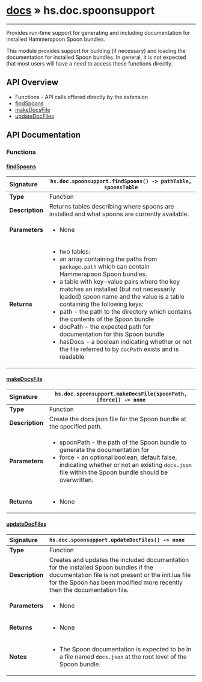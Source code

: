 # [docs](index.md) » hs.doc.spoonsupport
---

Provides run-time support for generating and including documentation for installed Hammerspoon Spoon bundles.

This module provides support for building (if necessary) and loading the documentation for installed Spoon bundles.  In general, it is not expected that most users will have a need to access these functions directly.

## API Overview
* Functions - API calls offered directly by the extension
 * [findSpoons](#findspoons)
 * [makeDocsFile](#makedocsfile)
 * [updateDocFiles](#updatedocfiles)

## API Documentation

### Functions

#### [findSpoons](#findspoons)
| <span style="float: left;">**Signature**</span> | <span style="float: left;">`hs.doc.spoonsupport.findSpoons() -> pathTable, spoonsTable` </span>                                                          |
| -----------------------------------------------------|---------------------------------------------------------------------------------------------------------|
| **Type**                                             | Function                                                                                         |
| **Description**                                      | Returns tables describing where spoons are installed and what spoons are currently available.                                                                                         |
| **Parameters**                                       | <ul markdown="1"><li markdown="1">None</li></ul> |
| **Returns**                                          | <ul markdown="1"><li markdown="1">two tables:</li><li markdown="1">  an array containing the paths from `package.path` which can contain Hammerspoon Spoon bundles.</li><li markdown="1">  a table with key-value pairs where the key matches an installed (but not necessarily loaded) spoon name and the value is a table containing the following keys:</li><li markdown="1">    path    - the path to the directory which contains the contents of the Spoon bundle</li><li markdown="1">    docPath - the expected path for documentation for this Spoon bundle</li><li markdown="1">    hasDocs - a boolean indicating whether or not the file referred to by `docPath` exists and is readable</li></ul>          |

#### [makeDocsFile](#makedocsfile)
| <span style="float: left;">**Signature**</span> | <span style="float: left;">`hs.doc.spoonsupport.makeDocsFile(spoonPath, [force]) -> none` </span>                                                          |
| -----------------------------------------------------|---------------------------------------------------------------------------------------------------------|
| **Type**                                             | Function                                                                                         |
| **Description**                                      | Create the docs.json file for the Spoon bundle at the specified path.                                                                                         |
| **Parameters**                                       | <ul markdown="1"><li markdown="1">spoonPath - the path of the Spoon bundle to generate the documentation for</li><li markdown="1">force     - an optional boolean, default false, indicating whether or not an existing `docs.json` file within the Spoon bundle should be overwritten.</li></ul> |
| **Returns**                                          | <ul markdown="1"><li markdown="1">None</li></ul>          |

#### [updateDocFiles](#updatedocfiles)
| <span style="float: left;">**Signature**</span> | <span style="float: left;">`hs.doc.spoonsupport.updateDocFiles() -> none` </span>                                                          |
| -----------------------------------------------------|---------------------------------------------------------------------------------------------------------|
| **Type**                                             | Function                                                                                         |
| **Description**                                      | Creates and updates the included documentation for the installed Spoon bundles if the documentation file is not present or the init.lua file for the Spoon has been modified more recently then the documentation file.                                                                                         |
| **Parameters**                                       | <ul markdown="1"><li markdown="1">None</li></ul> |
| **Returns**                                          | <ul markdown="1"><li markdown="1">None</li></ul>          |
| **Notes**                                            | <ul markdown="1"><li markdown="1">The Spoon documentation is expected to be in a file named `docs.json` at the root level of the Spoon bundle.</li></ul>                |


